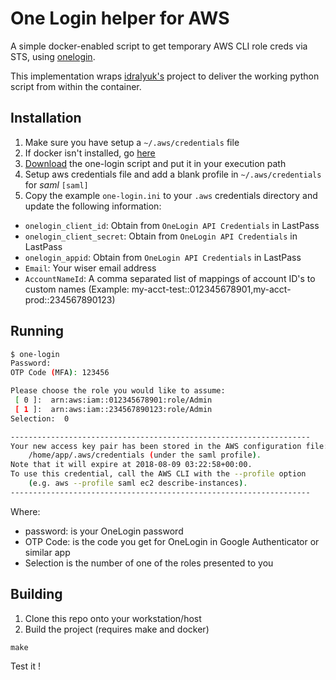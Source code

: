 # One Login helper for AWS

A simple docker-enabled script to get temporary AWS CLI role creds via STS, using
[onelogin](https://www.onelogin.com/).

This implementation wraps [idralyuk's](https://github.com/idralyuk/samlapi_onelogin) project to deliver the working python script from within the container.

## Installation

1. Make sure you have setup a `~/.aws/credentials` file
1. If docker isn't installed, go [here](https://docs.docker.com/install/)
1. [Download](https://github.com/wisersolutions/one-login/releases) the one-login script and put it in your execution path
1. Setup aws credentials file and add a blank profile in `~/.aws/credentials` for *saml* `[saml]`
1. Copy the example `one-login.ini` to your `.aws` credentials directory and update the following information:

* `onelogin_client_id`: Obtain from `OneLogin API Credentials` in LastPass
* `onelogin_client_secret`: Obtain from `OneLogin API Credentials` in LastPass
* `onelogin_appid`: Obtain from `OneLogin API Credentials` in LastPass
* `Email`: Your wiser email address
* `AccountNameId`: A comma separated list of mappings of account ID's to custom names (Example: my-acct-test::012345678901,my-acct-prod::234567890123)


## Running

```bash
$ one-login
Password:
OTP Code (MFA): 123456

Please choose the role you would like to assume:
 [ 0 ]:  arn:aws:iam::012345678901:role/Admin
 [ 1 ]:  arn:aws:iam::234567890123:role/Admin
Selection:  0

-------------------------------------------------------------------
Your new access key pair has been stored in the AWS configuration file:
    /home/app/.aws/credentials (under the saml profile).
Note that it will expire at 2018-08-09 03:22:58+00:00.
To use this credential, call the AWS CLI with the --profile option
    (e.g. aws --profile saml ec2 describe-instances).
-------------------------------------------------------------------
```

Where:

* password: is your OneLogin password
* OTP Code: is the code you get for OneLogin in Google Authenticator or similar app
* Selection is the number of one of the roles presented to you

## Building

1. Clone this repo onto your workstation/host 
2. Build the project (requires make and docker)

```
make
```

Test it !
